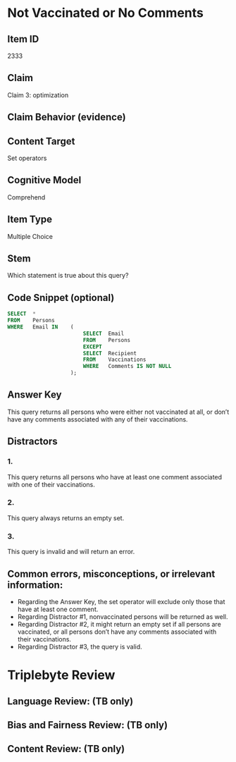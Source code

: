 # Not Vaccinated or No Comments

## Item ID
2333

## Claim
Claim 3: optimization

## Claim Behavior (evidence)

## Content Target
Set operators

## Cognitive Model
Comprehend

## Item Type
Multiple Choice

## Stem
Which statement is true about this query?

## Code Snippet (optional)
```SQL
SELECT	*
FROM	Persons
WHERE	Email IN	(
						SELECT	Email
						FROM 	Persons
						EXCEPT
						SELECT	Recipient 
						FROM	Vaccinations 
						WHERE	Comments IS NOT NULL
  					);
```

## Answer Key
This query returns all persons who were either not vaccinated at all, or don’t have any comments associated with any of their vaccinations.

## Distractors
### 1.
This query returns all persons who have at least one comment associated with one of their vaccinations.

### 2.
This query always returns an empty set.

### 3.
This query is invalid and will return an error.

## Common errors, misconceptions, or irrelevant information:
- Regarding the Answer Key, the set operator will exclude only those that have at least one comment.
- Regarding Distractor #1, nonvaccinated persons will be returned as well.
- Regarding Distractor #2, it might return an empty set if all persons are vaccinated, or all persons don’t have any comments associated with their vaccinations.
- Regarding Distractor #3, the query is valid.

# Triplebyte Review


## Language Review: (TB only)


## Bias and Fairness Review: (TB only)


## Content Review: (TB only)

